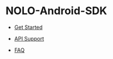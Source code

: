 # NOLO-Android-SDK  

- [Get Started](./Example) 

- [API Support](https://github.com/LyrobotixNolo/NOLO-android-sdk/wiki)

- [FAQ](./Documents/en_us/FAQ.md)
